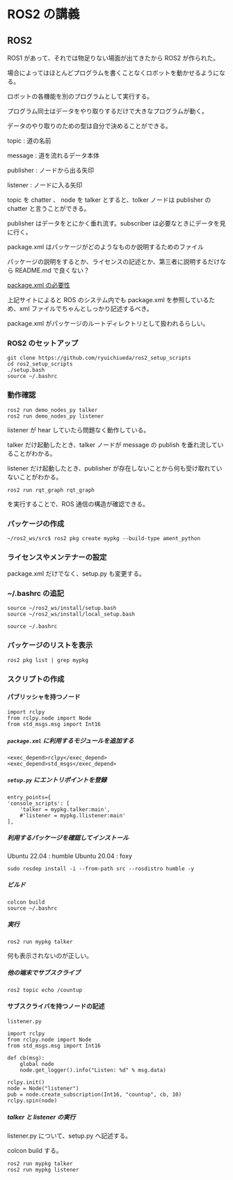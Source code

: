 # ROS2 の講義

## ROS2
ROS1 があって、それでは物足りない場面が出てきたから ROS2 が作られた。

場合によってはほとんどプログラムを書くことなくロボットを動かせるようになる。

ロボットの各機能を別のプログラムとして実行する。

プログラム同士はデータをやり取りするだけで大きなプログラムが動く。

データのやり取りのための型は自分で決めることができる。

topic : 道の名前

message : 道を流れるデータ本体

publisher : ノードから出る矢印

listener : ノードに入る矢印

topic を chatter 、 node を talker とすると、tolker ノードは publisher の chatter と言うことができる。

publisher はデータをとにかく垂れ流す。subscriber は必要なときにデータを見に行く。

package.xml はパッケージがどのようなものか説明するためのファイル

パッケージの説明をするとか、ライセンスの記述とか、第三者に説明するだけなら README.md で良くない？

[package.xml の必要性](https://qiita.com/np_hsgw/items/de6316d69ab984c44a82) 

上記サイトによると ROS のシステム内でも package.xml を参照しているため、xml ファイルでちゃんとしっかり記述するべき。

package.xml がパッケージのルートディレクトリとして扱われるらしい。

### ROS2 のセットアップ
```
git clone https://github.com/ryuichiueda/ros2_setup_scripts
cd ros2_setup_scripts
./setup.bash
source ~/.bashrc
```

### 動作確認
```
ros2 run demo_nodes_py talker
ros2 run demo_nodes_py listener
```
listener が hear していたら問題なく動作している。

talker だけ起動したとき、talker ノードが message の publish を垂れ流していることがわかる。

listener だけ起動したとき、publisher が存在しないことから何も受け取れていないことがわかる。

```
ros2 run rqt_graph rqt_graph
```
を実行することで、ROS 通信の構造が確認できる。

### パッケージの作成
```
~/ros2_ws/src$ ros2 pkg create mypkg --build-type ament_python
```

### ライセンスやメンテナーの設定
package.xml だけでなく、setup.py も変更する。

### ~/.bashrc の追記
```
source ~/ros2_ws/install/setup.bash
source ~/ros2_ws/install/local_setup.bash
```
```
source ~/.bashrc
```

### パッケージのリストを表示
```
ros2 pkg list | grep mypkg
```

### スクリプトの作成
#### パブリッシャを持つノード
```
import rclpy
from rclpy.node import Node
from std_msgs.msg import Int16
```
##### `package.xml` に利用するモジュールを追加する
```
<exec_depend>rclpy</exec_depend>
<exec_depend>std_msgs</exec_depend>
```
##### `setup.py` にエントリポイントを登録
```
entry_points={
'console_scripts': [
    'talker = mypkg.talker:main',
    #'listener = mypkg.llistener:main'
],
```
##### 利用するパッケージを確認してインストール
Ubuntu 22.04 : humble
Ubuntu 20.04 : foxy
```
sudo rosdep install -i --from-path src --rosdistro humble -y
```
##### ビルド
```
colcon build
source ~/.bashrc
```

##### 実行
```
ros2 run mypkg talker
```
何も表示されないのが正しい。
##### 他の端末でサブスクライブ
```
ros2 topic echo /countup
```

#### サブスクライバを持つノードの記述
`listener.py`

```
import rclpy
from rclpy.node import Node
from std_msgs.msg import Int16

def cb(msg):
    global node
    node.get_logger().info("Listen: %d" % msg.data)

rclpy.init()
node = Node("listener")
pub = node.create_subscription(Int16, "countup", cb, 10)
rclpy.spin(node)
```
##### talker と listener の実行
listener.py について、setup.py へ記述する。

colcon build する。

```
ros2 run mypkg talker
ros2 run mypkg listener
```






